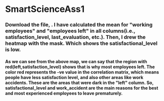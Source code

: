 # SmartScienceAss1

### Download the file, . I have calculated the mean for "working employees" and "employees left" in all columns(i.e., satisfaction_level, last_evaluation, etc.). Then, I drew the heatmap with the mask. Which shows the satisfactional_level is low.

#### As we can see from the above map, we can say that the region with red(left,satisfaction_level) shows that is why most employees left. The color red represents the -ve value in the correlation matrix, which means people have less satisfaction level, and also other areas like work accidents. These are the areas that were dark in the "left" column. So, satisfactional_level and work_accident are the main reasons for the best and most experienced employees to leave prematurely.
